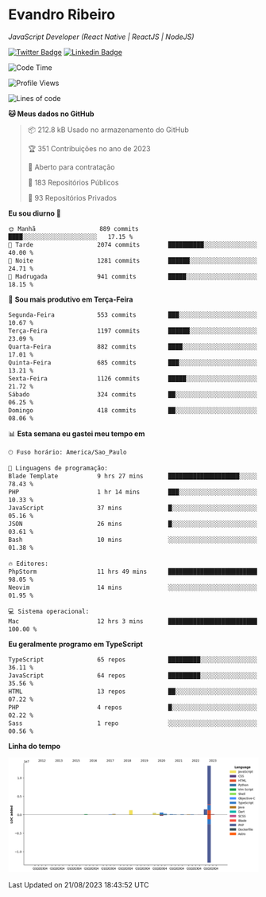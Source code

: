 # Evandro **Ribeiro**

*JavaScript Developer (React Native | ReactJS | NodeJS)*

[![Twitter Badge](https://img.shields.io/badge/-@ribeiroevandro-201B2D?style=flat-square&labelColor=201B2D&logo=twitter&logoColor=white&link=https://twitter.com/ribeiroevandro)](https://twitter.com/ribeiroevandro) 
[![Linkedin Badge](https://img.shields.io/badge/-Evandro%20Ribeiro-201B2D?style=flat-square&logo=Linkedin&logoColor=white&link=https://www.linkedin.com/in/ribeiroevandro)](https://www.linkedin.com/in/ribeiroevandro) 


<!--START_SECTION:waka-->
![Code Time](http://img.shields.io/badge/Code%20Time-3%2C356%20hrs%2059%20mins-blue)

![Profile Views](http://img.shields.io/badge/Visualizac%C3%B5es%20do%20perfil-0-blue)

![Lines of code](https://img.shields.io/badge/Desde%20o%20Hello%20World%20eu%20escrevi-18.1%20million%20linhas%20de%20c%C3%B3digo-blue)

**🐱 Meus dados no GitHub** 

> 📦 212.8 kB Usado no armazenamento do GitHub 
 > 
> 🏆 351 Contribuições no ano de 2023
 > 
> 💼 Aberto para contratação
 > 
> 📜 183 Repositórios Públicos 
 > 
> 🔑 93 Repositórios Privados 
 > 
**Eu sou diurno 🐤** 

```text
🌞 Manhã                  889 commits         ████░░░░░░░░░░░░░░░░░░░░░   17.15 % 
🌆 Tarde                  2074 commits        ██████████░░░░░░░░░░░░░░░   40.00 % 
🌃 Noite                  1281 commits        ██████░░░░░░░░░░░░░░░░░░░   24.71 % 
🌙 Madrugada              941 commits         █████░░░░░░░░░░░░░░░░░░░░   18.15 % 
```
📅 **Sou mais produtivo em Terça-Feira** 

```text
Segunda-Feira            553 commits         ███░░░░░░░░░░░░░░░░░░░░░░   10.67 % 
Terça-Feira              1197 commits        ██████░░░░░░░░░░░░░░░░░░░   23.09 % 
Quarta-Feira             882 commits         ████░░░░░░░░░░░░░░░░░░░░░   17.01 % 
Quinta-Feira             685 commits         ███░░░░░░░░░░░░░░░░░░░░░░   13.21 % 
Sexta-Feira              1126 commits        █████░░░░░░░░░░░░░░░░░░░░   21.72 % 
Sábado                   324 commits         ██░░░░░░░░░░░░░░░░░░░░░░░   06.25 % 
Domingo                  418 commits         ██░░░░░░░░░░░░░░░░░░░░░░░   08.06 % 
```


📊 **Esta semana eu gastei meu tempo em** 

```text
🕑︎ Fuso horário: America/Sao_Paulo

💬 Linguagens de programação: 
Blade Template           9 hrs 27 mins       ████████████████████░░░░░   78.43 % 
PHP                      1 hr 14 mins        ███░░░░░░░░░░░░░░░░░░░░░░   10.33 % 
JavaScript               37 mins             █░░░░░░░░░░░░░░░░░░░░░░░░   05.16 % 
JSON                     26 mins             █░░░░░░░░░░░░░░░░░░░░░░░░   03.61 % 
Bash                     10 mins             ░░░░░░░░░░░░░░░░░░░░░░░░░   01.38 % 

🔥 Editores: 
PhpStorm                 11 hrs 49 mins      █████████████████████████   98.05 % 
Neovim                   14 mins             ░░░░░░░░░░░░░░░░░░░░░░░░░   01.95 % 

💻 Sistema operacional: 
Mac                      12 hrs 3 mins       █████████████████████████   100.00 % 
```

**Eu geralmente programo em TypeScript** 

```text
TypeScript               65 repos            █████████░░░░░░░░░░░░░░░░   36.11 % 
JavaScript               64 repos            █████████░░░░░░░░░░░░░░░░   35.56 % 
HTML                     13 repos            ██░░░░░░░░░░░░░░░░░░░░░░░   07.22 % 
PHP                      4 repos             █░░░░░░░░░░░░░░░░░░░░░░░░   02.22 % 
Sass                     1 repo              ░░░░░░░░░░░░░░░░░░░░░░░░░   00.56 % 
```



**Linha do tempo**

![Lines of Code chart](https://raw.githubusercontent.com/ribeiroevandro/ribeiroevandro/main/assets/bar_graph.png)


 Last Updated on 21/08/2023 18:43:52 UTC
<!--END_SECTION:waka-->
